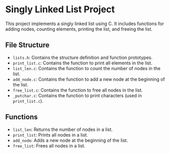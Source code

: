
# Singly Linked List Project
This project implements a singly linked list using C. It includes functions for adding nodes, counting elements, printing the list, and freeing the list.

## File Structure
- `lists.h`: Contains the structure definition and function prototypes.
- `print_list.c`: Contains the function to print all elements in the list.
- `list_len.c`: Contains the function to count the number of nodes in the list.
- `add_node.c`: Contains the function to add a new node at the beginning of the list.
- `free_list.c`: Contains the function to free all nodes in the list.
- `_putchar.c`: Contains the function to print characters (used in `print_list.c`).

## Functions
- `list_len`: Returns the number of nodes in a list.
- `print_list`: Prints all nodes in a list.
- `add_node`: Adds a new node at the beginning of the list.
- `free_list`: Frees all nodes in a list.

